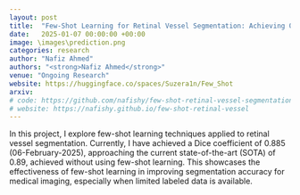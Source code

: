 ```yaml
---
layout: post
title:  "Few-Shot Learning for Retinal Vessel Segmentation: Achieving 0.86 Dice Coefficient"
date:   2025-01-07 00:00:00 +00:00
image: \images\prediction.png
categories: research
author: "Nafiz Ahmed"
authors: "<strong>Nafiz Ahmed</strong>"
venue: "Ongoing Research"
website: https://huggingface.co/spaces/Suzera1n/Few_Shot
arxiv: 
# code: https://github.com/nafishy/few-shot-retinal-vessel-segmentation
# website: https://nafishy.github.io/few-shot-retinal-vessel
---
```

In this project, I explore few-shot learning techniques applied to retinal vessel segmentation. Currently, I have achieved a Dice coefficient of 0.885 (06-February-2025), approaching the current state-of-the-art (SOTA) of 0.89, achieved without using few-shot learning. This showcases the effectiveness of few-shot learning in improving segmentation accuracy for medical imaging, especially when limited labeled data is available.
